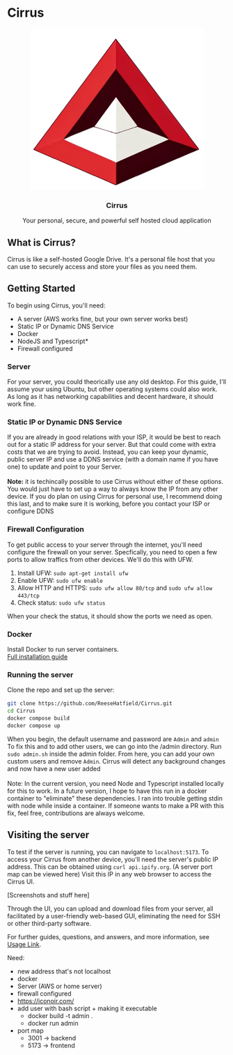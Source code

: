 # **Cirrus**

<p align="center">
  <a href="https://github.com/reesehatfield/cirrus">
    <img src="./frontend/public/cirrus.png" alt="Cirrus Logo" width="400" height="370">
  </a>
</p>

<h3 align="center"><strong>Cirrus</strong></h3>

<p align="center">
  Your personal, secure, and powerful self hosted cloud application
  <br>
</p>

## What is Cirrus?

Cirrus is like a self-hosted Google Drive. It's a personal file host that you can use to securely access and store your files as you need them.

## Getting Started

To begin using Cirrus, you'll need:

- A server (AWS works fine, but your own server works best)
- Static IP or Dynamic DNS Service
- Docker
- NodeJS and Typescript*
- Firewall configured

### Server
For your server, you could theorically use any old desktop. For this guide, I'll assume your using Ubuntu, but other operating systems could also work. As long as it has networking capabilities and decent hardware, it should work fine.

### Static IP or Dynamic DNS Service
If you are already in good relations with your ISP, it would be best to reach out for a static IP address for your server. But that could come with extra costs that we are trying to avoid. Instead, you can keep your dynamic, public server IP and use a DDNS service (with a domain name if you have one) to update and point to your Server. 
</br>
</br>
**Note:** it is techincally possible to use Cirrus without either of these options. You would just have to set up a way to always know the IP from any other device. If you do plan on using Cirrus for personal use, I recommend doing this last, and to make sure it is working, before you contact your ISP or configure DDNS


### Firewall Configuration
To get public access to your server through the internet, you'll need configure the firewall on your server. Specfically, you need to open a few ports to allow traffics from other devices. We'll do this with UFW.

1. Install UFW: `sudo apt-get install ufw`
2. Enable UFW: `sudo ufw enable`
3. Allow HTTP and HTTPS: `sudo ufw allow 80/tcp` and `sudo ufw allow 443/tcp`
4. Check status: `sudo ufw status`

When your check the status, it should show the ports we need as open.


### Docker

Install Docker to run server containers. <br>[Full installation guide](https://docs.docker.com/engine/install/)

### Running the server
Clone the repo and set up the server:

```bash
git clone https://github.com/ReeseHatfield/Cirrus.git
cd Cirrus
docker compose build
docker compose up
```

When you begin, the default username and password are `Admin` and `admin` To fix this and to add other users, we can go into the /admin directory. Run `sudo admin.sh` inside the admin folder. From here, you can add your own custom users and remove `Admin`. Cirrus will detect any background changes and now have a new user added
</br>
</br>
Note: In the current version, you need Node and Typescript installed locally for this to work. In a future version, I hope to have this run in a docker container to "eliminate" these dependencies. I ran into trouble getting stdin with node while inside a container. If someone wants to make a PR with this fix, feel free, contributions are always welcome. 

## Visiting the server
To test if the server is running, you can navigate to `localhost:5173`. To access your Cirrus from another device, you'll need the server's public IP address. This can be obtained using `curl api.ipify.org`. (A server port map can be viewed here) Visit this IP in any web browser to access the Cirrus UI. 

[Screenshots and stuff here]

Through the UI, you can upload and download files from your server, all facilitated by a user-friendly web-based GUI, eliminating the need for SSH or other third-party software.

For further guides, questions, and answers, and more information, see [Usage Link](#).





Need:
- new address that's not localhost
- docker
- Server (AWS or home server)
- firewall configured
- https://iconoir.com/
- add user with bash script + making it executable
  - docker build -t admin .
  - docker run admin
- port map
  - 3001 -> backend
  - 5173 -> frontend



